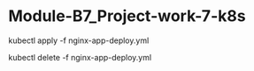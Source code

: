 # Module-B7_Project-work-7-k8s

kubectl apply -f nginx-app-deploy.yml

kubectl delete -f nginx-app-deploy.yml
